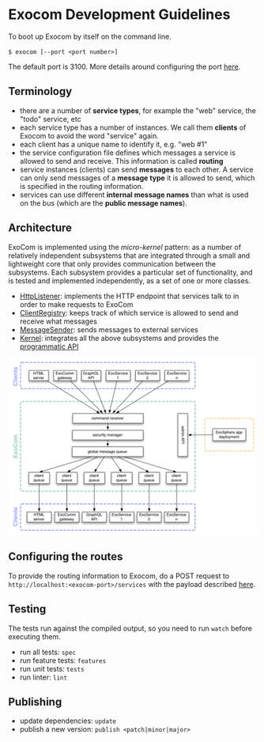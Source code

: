# Exocom Development Guidelines


To boot up Exocom by itself on the command line.

```
$ exocom [--port <port number>]
```

The default port is 3100.
More details around configuring the port [here](features/configuring-the-ports.feature).


## Terminology

- there are a number of __service types__, for example the "web" service, the "todo" service, etc
- each service type has a number of instances. We call them __clients__ of Exocom to avoid the word "service" again.
- each client has a unique name to identify it, e.g. "web #1"
- the service configuration file defines which messages a service is allowed to send and receive.
  This information is called __routing__
- service instances (clients) can send __messages__ to each other.
  A service can only send messages of a __message type__ it is allowed to send,
  which is specified in the routing information.
- services can use different __internal message names__ than what is used on the bus
  (which are the __public message names__).


## Architecture

ExoCom is implemented using the _micro-kernel_ pattern:
as a number of relatively independent subsystems that are integrated through
a small and lightweight core that only provides
communication between the subsystems.
Each subsystem provides a particular set of functionality,
and is tested and implemented independently,
as a set of one or more classes.

* [HttpListener](src/http-listener):
  implements the HTTP endpoint that services talk to in order to make requests to ExoCom
* [ClientRegistry](src/client-registry):
  keeps track of which service is allowed to send and receive what messages
* [MessageSender](src/message-sender):
  sends messages to external services
* [Kernel](src/exocom.ls):
  integrates all the above subsystems and provides the
  [programmatic API](#javascript-api)

<img src="documentation/architecture.gif">


## Configuring the routes

To provide the routing information to Exocom,
do a POST request to `http://localhost:<exocom-port>/services`
with the payload described [here](features/configuring-services.feature).


## Testing

The tests run against the compiled output, so you need to run `watch` before executing them.

- run all tests: `spec`
- run feature tests: `features`
- run unit tests: `tests`
- run linter: `lint`


## Publishing

* update dependencies: `update`
* publish a new version: `publish <patch|minor|major>`
